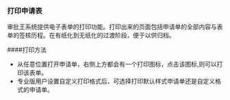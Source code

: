 ### 打印申请表
审批王系统提供电子表单的打印功能。打印出来的页面包括申请单的全部内容与表单的签核历程。在有纸化到无纸化的过渡阶段，便于以供归档。

####打印方法

- 从任意位置打开申请单，右侧上方都会有一个打印图标，点击该图标,则可以打印该表单。
- 专业版用户设置自定义打印格式后，可选择打印默认样式申请单还是自定义格式的申请单。
